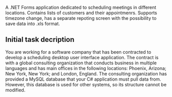 
A .NET Forms application dedicated to scheduling meetings in different locations.
Contains lists of customers and their appointmenrs. Supports timezone change, has a separate repoting screen with the possibility to save data into .xls format.

Initial task decription
------------------------------------
You are working for a software company that has been contracted to develop a scheduling desktop user interface application. 
The contract is with a global consulting organization that conducts business in multiple languages and has main offices in the following locations: Phoenix, Arizona; New York, New York; and London, England. 
The consulting organization has provided a MySQL database that your C# application must pull data from. However, this database is used for other systems, so its structure cannot be modified.

 
